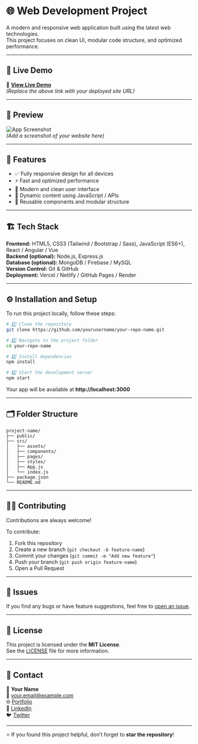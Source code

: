 # 🌐 Web Development Project

A modern and responsive web application built using the latest web technologies.  
This project focuses on clean UI, modular code structure, and optimized performance.

---

## 🚀 Live Demo

🔗 **[View Live Demo](https://your-live-demo-link.com)**  
*(Replace the above link with your deployed site URL)*

---

## 📸 Preview

![App Screenshot](./screenshot.png)  
*(Add a screenshot of your website here)*

---

## 🧩 Features

- ✅ Fully responsive design for all devices  
- ⚡ Fast and optimized performance  
- 🎨 Modern and clean user interface  
- 🔄 Dynamic content using JavaScript / APIs  
- 🧱 Reusable components and modular structure  

---

## 🏗️ Tech Stack

**Frontend:** HTML5, CSS3 (Tailwind / Bootstrap / Sass), JavaScript (ES6+), React / Angular / Vue  
**Backend (optional):** Node.js, Express.js  
**Database (optional):** MongoDB / Firebase / MySQL  
**Version Control:** Git & GitHub  
**Deployment:** Vercel / Netlify / GitHub Pages / Render  

---

## ⚙️ Installation and Setup

To run this project locally, follow these steps:

```bash
# 1️⃣ Clone the repository
git clone https://github.com/yourusername/your-repo-name.git

# 2️⃣ Navigate to the project folder
cd your-repo-name

# 3️⃣ Install dependencies
npm install

# 4️⃣ Start the development server
npm start
```

Your app will be available at **http://localhost:3000**

---

## 🗂️ Folder Structure

```
project-name/
├── public/
├── src/
│   ├── assets/
│   ├── components/
│   ├── pages/
│   ├── styles/
│   ├── App.js
│   └── index.js
├── package.json
└── README.md
```

---

## 🧑‍💻 Contributing

Contributions are always welcome!

To contribute:
1. Fork this repository  
2. Create a new branch (`git checkout -b feature-name`)  
3. Commit your changes (`git commit -m "Add new feature"`)  
4. Push your branch (`git push origin feature-name`)  
5. Open a Pull Request  

---

## 🐛 Issues

If you find any bugs or have feature suggestions, feel free to [open an issue](https://github.com/yourusername/your-repo-name/issues).

---

## 🪪 License

This project is licensed under the **MIT License**.  
See the [LICENSE](./LICENSE) file for more information.

---

## 💬 Contact

👤 **Your Name**  
📧 your.email@example.com  
🌐 [Portfolio](https://yourportfolio.com)  
💼 [LinkedIn](https://linkedin.com/in/yourusername)  
🐦 [Twitter](https://twitter.com/yourusername)

---

⭐ If you found this project helpful, don’t forget to **star the repository**!
